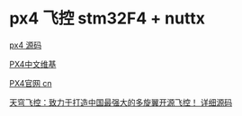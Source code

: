 # px4 飞控 stm32F4 + nuttx

[px4 源码](https://github.com/Ewenwan/Firmware)

[PX4中文维基](https://px4.osdrone.net/)

[PX4官网 cn](http://dev.px4.io/zh/)

[天穹飞控：致力于打造中国最强大的多旋翼开源飞控！ 详细源码](https://github.com/Ewenwan/BlueSkyFlightControl)
